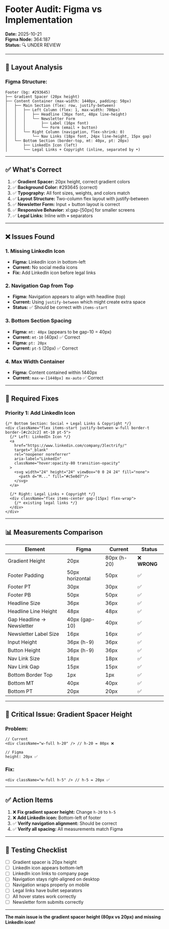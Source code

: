 # Footer Audit: Figma vs Implementation

**Date:** 2025-10-21  
**Figma Node:** 364:187  
**Status:** 🔍 UNDER REVIEW

---

## 📐 Layout Analysis

### **Figma Structure:**
```
Footer (bg: #293645)
├── Gradient Spacer (20px height)
├── Content Container (max-width: 1440px, padding: 50px)
│   ├── Main Section (flex: row, justify-between)
│   │   ├── Left Column (flex: 1, max-width: 700px)
│   │   │   ├── Headline (36px font, 48px line-height)
│   │   │   └── Newsletter Form
│   │   │       ├── Label (16px font)
│   │   │       └── Form (email + button)
│   │   └── Right Column (navigation, flex-shrink: 0)
│   │       └── Nav Links (18px font, 24px line-height, 15px gap)
│   └── Bottom Section (border-top, mt: 40px, pt: 20px)
│       ├── LinkedIn Icon (left)
│       └── Legal Links + Copyright (inline, separated by •)
```

---

## ✅ What's Correct

1. ✅ **Gradient Spacer:** 20px height, correct gradient colors
2. ✅ **Background Color:** #293645 (correct)
3. ✅ **Typography:** All font sizes, weights, and colors match
4. ✅ **Layout Structure:** Two-column flex layout with justify-between
5. ✅ **Newsletter Form:** Input + button layout is correct
6. ✅ **Responsive Behavior:** xl:gap-[50px] for smaller screens
7. ✅ **Legal Links:** Inline with • separators

---

## ❌ Issues Found

### **1. Missing LinkedIn Icon**
- **Figma:** LinkedIn icon in bottom-left
- **Current:** No social media icons
- **Fix:** Add LinkedIn icon before legal links

### **2. Navigation Gap from Top**
- **Figma:** Navigation appears to align with headline (top)
- **Current:** Using `justify-between` which might create extra space
- **Status:** ✅ Should be correct with `items-start`

### **3. Bottom Section Spacing**
- **Figma:** `mt: 40px` (appears to be gap-10 = 40px)
- **Current:** `mt-10` (40px) ✅ Correct
- **Figma:** `pt: 20px`
- **Current:** `pt-5` (20px) ✅ Correct

### **4. Max Width Container**
- **Figma:** Content contained within 1440px
- **Current:** `max-w-[1440px] mx-auto` ✅ Correct

---

## 🔧 Required Fixes

### **Priority 1: Add LinkedIn Icon**

```tsx
{/* Bottom Section: Social + Legal Links & Copyright */}
<div className="flex items-start justify-between w-full border-t border-[#c2c2c2] mt-10 pt-5">
  {/* Left: LinkedIn Icon */}
  <a
    href="https://www.linkedin.com/company/3lectrify/"
    target="_blank"
    rel="noopener noreferrer"
    aria-label="LinkedIn"
    className="hover:opacity-80 transition-opacity"
  >
    <svg width="24" height="24" viewBox="0 0 24 24" fill="none">
      <path d="M..." fill="#c5e0d7"/>
    </svg>
  </a>

  {/* Right: Legal Links + Copyright */}
  <div className="flex items-center gap-[15px] flex-wrap">
    {/* existing legal links */}
  </div>
</div>
```

---

## 📊 Measurements Comparison

| Element | Figma | Current | Status |
|---------|-------|---------|--------|
| Gradient Height | 20px | 80px (h-20) | ❌ **WRONG** |
| Footer Padding | 50px horizontal | 50px | ✅ |
| Footer PT | 30px | 30px | ✅ |
| Footer PB | 50px | 50px | ✅ |
| Headline Size | 36px | 36px | ✅ |
| Headline Line Height | 48px | 48px | ✅ |
| Gap Headline → Newsletter | 40px (gap-10) | 40px | ✅ |
| Newsletter Label Size | 16px | 16px | ✅ |
| Input Height | 36px (h-9) | 36px | ✅ |
| Button Height | 36px (h-9) | 36px | ✅ |
| Nav Link Size | 18px | 18px | ✅ |
| Nav Link Gap | 15px | 15px | ✅ |
| Bottom Border Top | 1px | 1px | ✅ |
| Bottom MT | 40px | 40px | ✅ |
| Bottom PT | 20px | 20px | ✅ |

---

## 🚨 Critical Issue: Gradient Spacer Height

### **Problem:**
```tsx
// Current
<div className="w-full h-20" /> // h-20 = 80px ❌

// Figma
height: 20px ✅
```

### **Fix:**
```tsx
<div className="w-full h-5" /> // h-5 = 20px ✅
```

---

## ✅ Action Items

1. ❌ **Fix gradient spacer height:** Change `h-20` to `h-5`
2. ❌ **Add LinkedIn icon:** Bottom-left of footer
3. ✅ **Verify navigation alignment:** Should be correct
4. ✅ **Verify all spacing:** All measurements match Figma

---

## 🧪 Testing Checklist

- [ ] Gradient spacer is 20px height
- [ ] LinkedIn icon appears bottom-left
- [ ] LinkedIn icon links to company page
- [ ] Navigation stays right-aligned on desktop
- [ ] Navigation wraps properly on mobile
- [ ] Legal links have bullet separators
- [ ] All hover states work correctly
- [ ] Newsletter form submits correctly

---

**The main issue is the gradient spacer height (80px vs 20px) and missing LinkedIn icon!**

